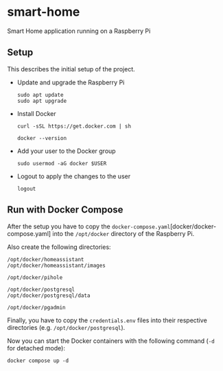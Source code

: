# smart-home

Smart Home application running on a Raspberry Pi

## Setup

This describes the initial setup of the project.

- Update and upgrade the Raspberry Pi

    ```
    sudo apt update
    sudo apt upgrade
    ```

- Install Docker

    ```
    curl -sSL https://get.docker.com | sh
  
    docker --version
    ```

- Add your user to the Docker group

    ```
    sudo usermod -aG docker $USER
    ```

- Logout to apply the changes to the user

    ```
    logout
    ```

## Run with Docker Compose

After the setup you have to copy the `docker-compose.yaml`[docker/docker-compose.yaml] into the `/opt/docker` directory of the Raspberry Pi.

Also create the following directories:

```
/opt/docker/homeassistant
/opt/docker/homeassistant/images

/opt/docker/pihole

/opt/docker/postgresql
/opt/docker/postgresql/data

/opt/docker/pgadmin
```

Finally, you have to copy the `credentials.env` files into their respective directories (e.g. `/opt/docker/postgresql`).

Now you can start the Docker containers with the following command (`-d` for detached mode):

```
docker compose up -d
```
